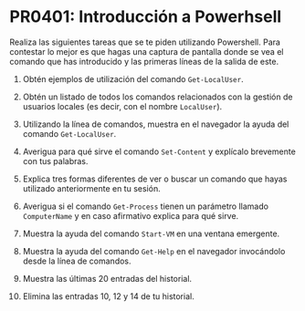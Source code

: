 # PR0401: Introducción a Powerhsell


Realiza las siguientes tareas que se te piden utilizando Powershell. Para contestar lo mejor es que hagas una captura de pantalla donde se vea el comando que has introducido y las primeras líneas de la salida de este.

1. Obtén ejemplos de utilización del comando `Get-LocalUser`.

2. Obtén un listado de todos los comandos relacionados con la gestión de usuarios locales (es decir, con el nombre `LocalUser`).

3. Utilizando la línea de comandos, muestra en el navegador la ayuda del comando `Get-LocalUser`.

4. Averigua para qué sirve el comando `Set-Content` y explícalo brevemente con tus palabras.

5. Explica tres formas diferentes de ver o buscar un comando que hayas utilizado anteriormente en tu sesión.

6. Averigua si el comando `Get-Process` tienen un parámetro llamado `ComputerName` y en caso afirmativo explica para qué sirve.

7. Muestra la ayuda del comando `Start-VM` en una ventana emergente.

8. Muestra la ayuda del comando `Get-Help` en el navegador invocándolo desde la línea de comandos.

9. Muestra las últimas 20 entradas del historial.

10. Elimina las entradas 10, 12 y 14 de tu historial.

